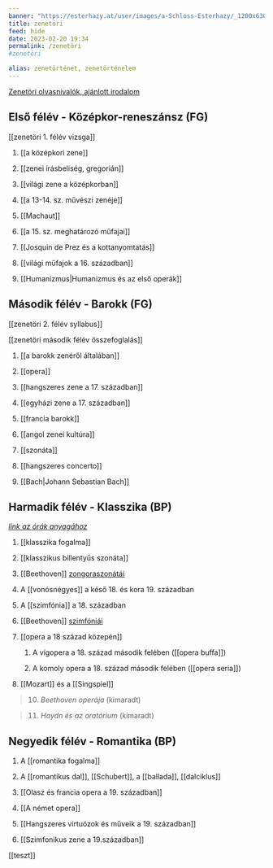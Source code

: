 ```yaml
---
banner: "https://esterhazy.at/user/images/a-Schloss-Esterhazy/_1200x630_crop_center-center_82_none/Schloss-Esterhazy-Geschichte_-historisch-cEsterhazy.jpg?mtime=1562681232"
title: zenetöri
feed: hide
date: 2023-02-20 19:34
permalink: /zenetöri
#zenetöri

alias: zenetörténet, zenetörténelem
---
```

[Zenetöri olvasnivalók, ajánlott irodalom](https://icedrive.net/s/7YZhDhV1uXV823hAT9xiSAXC34uZ)

## Első félév - Középkor-reneszánsz (FG)
[[zenetöri 1. félév vizsga]]

1. [[a középkori zene]]

2. [[zenei írásbeliség, gregorián]]

3. [[világi zene a középkorban]]

4. [[a 13-14. sz. művészi zenéje]]

5. [[Machaut]]

6. [[a 15. sz. meghatározó műfajai]]

7. [[Josquin de Prez és a kottanyomtatás]]

8. [[világi műfajok a 16. században]]

9. [[Humanizmus|Humanizmus és az első operák]]


## Második félév - Barokk (FG)
[[zenetöri 2. félév syllabus]]

[[zenetöri második félév összefoglalás]]

1. [[a barokk zenéről általában]]

2. [[opera]]

3. [[hangszeres zene a 17. században]]

4. [[egyházi zene a 17. században]]

5. [[francia barokk]]

6. [[angol zenei kultúra]]

7. [[szonáta]]

8. [[hangszeres concerto]]

9. [[Bach|Johann Sebastian Bach]]


## Harmadik félév - Klasszika (BP)
*[link az órák anyagához](https://1drv.ms/u/s!AhnUZeCwDLoe9j95BE0rGZJdMx0l?e=u23yaS)*

1. [[klasszika fogalma]]

2. [[klasszikus billentyűs szonáta]]

3. [[Beethoven]] [zongoraszonátái](Beethoven#^zongoraszonatai)

4. A [[vonósnégyes]] a késő 18. és kora 19. században

5. A [[szimfónia]] a 18. században

6. [[Beethoven]] [szimfóniái](Beethoven#^szimfoniai)

7. [[opera a 18 század közepén]]

	1. A vígopera a 18. század második felében ([[opera buffa]])

	2. A komoly opera a 18. század második felében ([[opera seria]])

8. [[Mozart]] és a [[Singspiel]]

> 10. *Beethoven operája* (kimaradt)

> 11. *Haydn és az oratórium* (kimaradt)

## Negyedik félév - Romantika (BP)

1. A [[romantika fogalma]]

2. A [[romantikus dal]], [[Schubert]], a [[ballada]], [[dalciklus]]

3. [[Olasz és francia opera a 19. században]]

4. [[A német opera]]

5. [[Hangszeres virtuózok és műveik a 19. században]]

6. [[Szimfonikus zene a 19.században]]

[[teszt]]